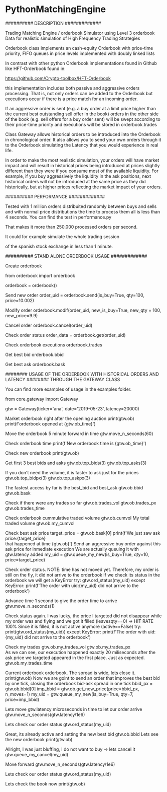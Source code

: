# PythonMatchingEngine

########## DESCRIPTION #############

Trading Matching Engine / orderbook Simulator using Level 3 orderbook Data 
for realistic simulation of High Frequency Trading Strategies

Orderbook class implements an cash-equity Orderbook 
with price-time priority, FIFO queues in price levels
implemented with doubly linked lists 

In contrast with other python Orderbook implementations found in 
Github like HFT-Orderbook found in:

https://github.com/Crypto-toolbox/HFT-Orderbook

this implementation includes both passive and aggressive orders processing. 
That is, not only orders can be added to the Orderbook but executions 
occur if there is a price match for an incoming order.

If an aggressive order is sent (e.g. a buy order at a limit price higher
than the current best outstanding sell offer in the book) 
orders in the other side of the book (e.g. sell offers for a buy order sent)
will be swept according to their price-time priority and executions
will be stored in orderbook.trades

Class Gateway allows historical orders to be introduced into the Orderbook
in chronological order. It also allows you to send your own orders through it
to the Orderbook simulating the Latency that you would experience in real life.

In order to make the most realistic simulation, your orders will have
market impact and will result in historical prices being introduced at
prices slightly different than they were if you consume most of the
available liquidity. For example, if you buy aggressively the liquidity
in the ask positions, next historical orders will not be introduced
at the same price as they did historically, but at higher prices
reflecting the market impact of your orders.



########## PERFORMANCE #############

Tested with 1 million orders distribuited randomly between buys
and sells and with normal price distributions the time to process them 
all is less than 4 seconds. You can find the test in performance.py

That makes it more than 250.000 processed orders per second.

It could for example simulate the whole trading session 

of the spanish stock exchange in less than 1 minute. 


########## STAND ALONE ORDERBOOK USAGE #############

 Create orderbook

from orderbook import orderbook

orderbook = orderbook()

 Send new order
order_uid = orderbook.send(is_buy=True, qty=100, price=10.002)

 Modify order
orderbook.modif(order_uid, new_is_buy=True, new_qty = 100, new_price=9.9)

 Cancel order
orderbook.cancel(order_uid)

 Check order status
order_data = orderbook.get(order_uid)

 Check orderbook executions
orderbook.trades

 Get best bid
orderbook.bbid

 Get best ask
orderbook.bask

######## USAGE OF THE ORDERBOOK WITH HISTORICAL ORDERS AND LATENCY
######## THROUGH THE GATEWAY CLASS




You can find more examples of usage in the examples folder.

from core.gateway import Gateway

gtw = Gateway(ticker='ana',
            date='2019-05-23',
            latency=20000)


 Market orderbook right after the opening auction
print(gtw.ob)
print(f'orderbook opened at {gtw.ob_time}')

 Move the orderbook 5 minute forward in time
gtw.move_n_seconds(60)

 Check orderbook time
print(f'New orderbook time is {gtw.ob_time}')

 Check new orderbook
print(gtw.ob)

 Get first 3 best bids and asks
gtw.ob.top_bids(3)
gtw.ob.top_asks(3)

 If you don't need the volume, it is faster to ask just for the prices
gtw.ob.top_bidpx(3)
gtw.ob.top_askpx(3)

 The fastest access by far is the best_bid and best_ask
gtw.ob.bbid
gtw.ob.bask

 Check if there were any trades so far
gtw.ob.trades_vol
gtw.ob.trades_px
gtw.ob.trades_time

 Check orderbook cummulative traded volume
gtw.ob.cumvol
 My total traded volume
gtw.ob.my_cumvol

 Check best ask price 
target_price = gtw.ob.bask[0]
print(f'We just saw ask price:{target_price}  \
    that happened at time {gtw.ob}')
 Send an aggressive buy order against this ask price for inmediate execution
 We are actually queuing it with gtw.latency added 
my_uid = gtw.queue_my_new(is_buy=True,
                          qty=10,
                          price=target_price)


 Check order status.
 NOTE: time has not moved yet. Therefore,
 my order is still on the fly, it did not arrive to the orderbook
 If we check its status in the orderbook we will get a KeyError
try:
    gtw.ord_status(my_uid)
except KeyError:
    print(f'The order with uid:{my_uid} did not arrive to the orderbook')

 Advance time 1 second to give the order time to arrive
gtw.move_n_seconds(1)

 Check status again. 
 I was lucky, the price I targeted did not disappear while my order was
 and flying and we got it filled (leavesqty==0) => HIT RATE 100%
 Since it is filled, it is not active anymore (active==False)
try:
    print(gtw.ord_status(my_uid))
except KeyError:
    print(f'The order with uid:{my_uid} did not arrive to the orderbook')

 Check my trades
gtw.ob.my_trades_vol
gtw.ob.my_trades_px    
 As we can see, our execution happened exactly 20 miliseconds after the
 ask price we targeted appeared in the first place. Just as expected. 
gtw.ob.my_trades_time    



 Current orderbook orderbook. The spread is wide, lets close it.
print(gtw.ob)
 Now we are goint to send an order that improves the best bid
 by one tick, closing the orderbook bid-ask spread in one tick
bbid_px = gtw.ob.bbid[0]
imp_bbid = gtw.ob.get_new_price(price=bbid_px, n_moves=1)
my_uid = gtw.queue_my_new(is_buy=True,
                          qty=7,
                          price=imp_bbid)

 Lets move gtw.latency microseconds in time to let our order arrive
gtw.move_n_seconds(gtw.latency/1e6)

 Lets check our order status
gtw.ord_status(my_uid)

 Great, its already active and setting the new best bid
gtw.ob.bbid
 Lets see the new orderbook
print(gtw.ob)

 Allright, I was just bluffing, I do not want to buy => lets cancel it
gtw.queue_my_cancel(my_uid)

 Move forward
gtw.move_n_seconds(gtw.latency/1e6)

 Lets check our order status
gtw.ord_status(my_uid)

 Lets check the book now
print(gtw.ob)



